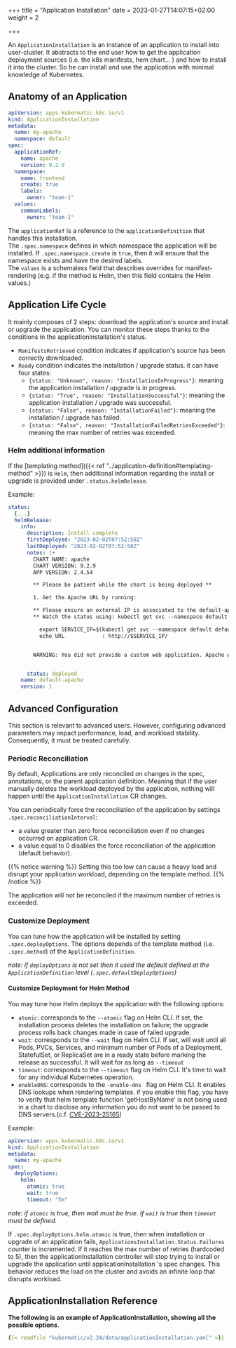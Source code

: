 +++
title = "Application Installation"
date = 2023-01-27T14:07:15+02:00
weight = 2

+++

An `ApplicationInstallation` is an instance of an application to install into user-cluster.
It abstracts to the end user how to get the application deployment sources (i.e. the k8s manifests, hem chart... ) and how to install it into the cluster. So he can install and use the application with minimal knowledge of Kubernetes.

## Anatomy of an Application
```yaml
apiVersion: apps.kubermatic.k8c.io/v1
kind: ApplicationInstallation
metadata:
  name: my-apache
  namespace: default
spec:
  applicationRef:
    name: apache
    version: 9.2.9
  namespace:
    name: frontend
    create: true
    labels:
      owner: "team-1"
  values:
    commonLabels:
      owner: "team-1"
```

The `applicationRef` is a reference to the `applicationDefinition` that handles this installation.  
The `.spec.namespace` defines in which namespace the application will be installed. If `.spec.namespace.create` is `true`, then it will ensure that the namespace exists and have the desired labels.  
The `values` is a schemaless field that describes overrides for manifest-rendering (e.g. if the method is Helm, then this field contains the Helm values.)

## Application Life Cycle
It mainly composes of 2 steps: download the application's source and install or upgrade the application. You can monitor these steps thanks to the conditions in the applicationInstallation's status.

- `ManifestsRetrieved` condition indicates if application's source has been correctly downloaded.
- `Ready` condition indicates the installation / upgrade status. it can have four states:
  - `{status: "Unknown", reason: "InstallationInProgress"}`: meaning the application installation / upgrade is in progress.
  - `{status: "True", reason: "InstallationSuccessful"}`: meaning the application installation / upgrade was successful.
  - `{status: "False", reason: "InstallationFailed"}`:  meaning the installation / upgrade has failed.
  - `{status: "False", reason: "InstallationFailedRetriesExceeded"}`:  meaning the max number of retries was exceeded.

### Helm additional information
If the [templating method]({{< ref "../application-definition#templating-method" >}}) is `Helm`, then additional information regarding the install or upgrade is provided under `.status.helmRelease`.

Example:
```yaml
status:
  [...]
  helmRelease:
    info:
      description: Install complete
      firstDeployed: "2023-02-02T07:52:58Z"
      lastDeployed: "2023-02-02T07:52:58Z"
      notes: |+
        CHART NAME: apache
        CHART VERSION: 9.2.9
        APP VERSION: 2.4.54

        ** Please be patient while the chart is being deployed **

        1. Get the Apache URL by running:

        ** Please ensure an external IP is associated to the default-apache service before proceeding **
        ** Watch the status using: kubectl get svc --namespace default -w default-apache **

          export SERVICE_IP=$(kubectl get svc --namespace default default-apache --template "{{ range (index .status.loadBalancer.ingress 0) }}{{ . }}{{ end }}")
          echo URL            : http://$SERVICE_IP/


        WARNING: You did not provide a custom web application. Apache will be deployed with a default page. Check the README section "Deploying your custom web application" in https://github.com/bitnami/charts/blob/main/bitnami/apache/README.md#deploying-a-custom-web-application.


      status: deployed
    name: default-apache
    version: 1
```

## Advanced Configuration
This section is relevant to advanced users. However, configuring advanced parameters may impact performance, load, and workload stability. Consequently, it must be treated carefully.

### Periodic Reconciliation
By default, Applications are only reconciled on changes in the spec, annotations, or the parent application definition. Meaning that if the user manually deletes the workload deployed by the application, nothing will happen until the `ApplicationInstallation` CR changes.

You can periodically force the reconciliation of the application by settings `.spec.reconciliationInterval`:
- a value greater than zero force reconciliation even if no changes occurred on application CR.
- a value equal to 0 disables the force reconciliation of the application (default behavior).

{{% notice warning %}}
Setting this too low can cause a heavy load and disrupt your application workload, depending on the template method.
{{% /notice %}}

The application will not be reconciled if the maximum number of retries is exceeded.

### Customize Deployment
You can tune how the application will be installed by setting `.spec.deployOptions`.
The options depends of the template method (i.e. `.spec.method`) of the `ApplicationDefinition`.

*note: if `deployOptions` is not set then it used the default defined at the `ApplicationDefinition` level (`.spec.defaultDeployOptions`)*

#### Customize Deployment for Helm Method
You may tune how Helm deploys the application with the following options:

* `atomic`: corresponds to the `--atomic` flag on Helm CLI. If set, the installation process deletes the installation on failure; the upgrade process rolls back changes made in case of failed upgrade.
* `wait`: corresponds to the `--wait` flag on Helm CLI. If set, will wait until all Pods, PVCs, Services, and minimum number of Pods of a Deployment, StatefulSet, or ReplicaSet are in a ready state before marking the release as successful. It will wait for as long as `--timeout`
* `timeout`: corresponds to the `--timeout` flag on Helm CLI. It's time to wait for any individual Kubernetes operation.
* `enableDNS`: corresponds to the `-enable-dns ` flag on Helm CLI. It enables DNS lookups when rendering templates. if you enable this flag, you have to verify that helm template function 'getHostByName' is not being used in a chart to disclose any information you do not want to be passed to DNS servers.(c.f. [CVE-2023-25165](https://github.com/helm/helm/security/advisories/GHSA-pwcw-6f5g-gxf8))

Example:
```yaml
apiVersion: apps.kubermatic.k8c.io/v1
kind: ApplicationInstallation
metadata:
  name: my-apache
spec:
  deployOptions:
    helm:
      atomic: true
      wait: true
      timeout: "5m"
```

*note: if `atomic` is true, then wait must be true. If `wait` is true then `timeout` must be defined.*

If `.spec.deployOptions.helm.atomic` is true, then when installation or upgrade of an application fails, `ApplicationsInstallation.Status.Failures` counter is incremented.
If it reaches the max number of retries (hardcoded to 5), then the applicationInstallation controller will stop trying to install or upgrade the application until applicationInstallation 's spec changes.
This behavior reduces the load on the cluster and avoids an infinite loop that disrupts workload.

## ApplicationInstallation Reference
**The following is an example of ApplicationInstallation, showing all the possible options**.

```yaml
{{< readfile "kubermatic/v2.24/data/applicationInstallation.yaml" >}}
```
